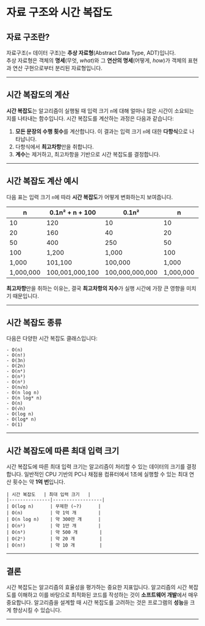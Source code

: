 # 자료 구조와 시간 복잡도

## 자료 구조란?

자료구조(= 데이터 구조)는 **추상 자료형**(Abstract Data Type, ADT)입니다.  
추상 자료형은 객체의 **명세**(무엇, *what*)와 그 **연산의 명세**(어떻게, *how*)가 객체의 표현과 연산 구현으로부터 분리된 자료형입니다.

---

## 시간 복잡도의 계산

**시간 복잡도**는 알고리즘이 실행될 때 입력 크기 `n`에 대해 얼마나 많은 시간이 소요되는지를 나타내는 함수입니다. 시간 복잡도를 계산하는 과정은 다음과 같습니다:

1. **모든 문장의 수행 횟수**를 계산합니다. 이 결과는 입력 크기 `n`에 대한 **다항식**으로 나타납니다.
2. 다항식에서 **최고차항**만을 취합니다.
3. **계수**는 제거하고, 최고차항을 기반으로 시간 복잡도를 결정합니다.

---

## 시간 복잡도 계산 예시

다음 표는 입력 크기 `n`에 따라 **시간 복잡도**가 어떻게 변화하는지 보여줍니다.


| n           | 0.1n² + n + 100   | 0.1n²    | n     | 100   |
|-------------|-------------------|----------|-------|-------|
| 10          | 120               | 10       | 10    | 100   |
| 20          | 160               | 40       | 20    | 100   |
| 50          | 400               | 250      | 50    | 100   |
| 100         | 1,200             | 1,000    | 100   | 100   |
| 1,000       | 101,100           | 100,000  | 1,000 | 100   |
| 1,000,000   | 100,001,000,100   | 100,000,000,000 | 1,000,000 | 100 |






**최고차항**만을 취하는 이유는, 결국 **최고차항의 지수**가 실행 시간에 가장 큰 영향을 미치기 때문입니다.

---

## 시간 복잡도 종류

다음은 다양한 시간 복잡도 클래스입니다:

```
- O(n)
- O(n!)
- O(3n)
- O(2n)
- O(n⁴)
- O(n³)
- O(n²)
- O(n√n)
- O(n log n)
- O(n log* n)
- O(n)
- O(√n)
- O(log n)
- O(log* n)
- O(1)
```


---

## 시간 복잡도에 따른 최대 입력 크기

시간 복잡도에 따른 최대 입력 크기는 알고리즘이 처리할 수 있는 데이터의 크기를 결정합니다. 일반적인 CPU 기반의 PC나 채점용 컴퓨터에서 1초에 실행할 수 있는 최대 연산 횟수는 약 **1억 번**입니다.

```
| 시간 복잡도   | 최대 입력 크기   |
|---------------|------------------|
| O(log n)      | 무제한 (~?)      |
| O(n)          | 약 1억 개        |
| O(n log n)    | 약 300만 개      |
| O(n²)         | 약 1만 개        |
| O(n³)         | 약 500 개        |
| O(2ⁿ)         | 약 20 개         |
| O(n!)         | 약 10 개         |
```


---

## 결론

시간 복잡도는 알고리즘의 효율성을 평가하는 중요한 지표입니다. 알고리즘의 시간 복잡도를 이해하고 이를 바탕으로 최적화된 코드를 작성하는 것이 **소프트웨어 개발**에서 매우 중요합니다. 알고리즘을 설계할 때 시간 복잡도를 고려하는 것은 프로그램의 **성능**을 크게 향상시킬 수 있습니다.

---
